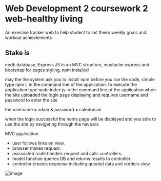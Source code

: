 # Web Development 2 coursework 2 web-healthy living
An exercise tracker web to help student to set theirs weekly goals and workout achieviements

## Stake is
nedb database, Express JS in an MVC structure, mustache express and bootstrap for pages styling, npm installed


may the the system ask you to install npm before you run the code, simple type npm i, in the command line of the application.
to execute the application type node index.js in the command line of the application 
when the site uploaded the login page displaying and requires username and password to enter the site

the username = adam &
password = caledonian

when the login successful the home page will be displayed and you able to use the site by navigeting through the navbars

MVC application 
- user follows links on view.
- browser makes request.
- associated route handles request and calls controllers.
- model function queries DB and returns results to controller.
- controller creates response including queried data and renders view.

![image](https://user-images.githubusercontent.com/73762898/117603480-1bae3f80-b14b-11eb-9de9-927bbd1b1d91.png)
